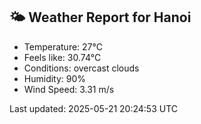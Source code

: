 <!-- WEATHER-START -->
## 🌤 Weather Report for Hanoi

- Temperature: 27°C
- Feels like: 30.74°C
- Conditions: overcast clouds
- Humidity: 90%
- Wind Speed: 3.31 m/s

Last updated: 2025-05-21 20:24:53 UTC
<!-- WEATHER-END -->
